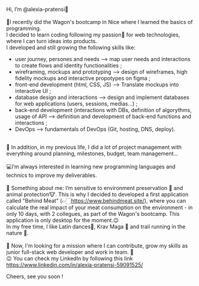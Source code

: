 Hi, I’m @alexia-pratensi👋
<br><br>
📜I recently did the Wagon's bootcamp in Nice where I learned the basics of programming.
<br>
I decided to learn coding following my passion💞️ for web technologies, where I can turn ideas into products.
<br>
I developed and still growing the following skills like:
<br>
- user journey, persones and needs --> map user needs and interactions to create flows and identity functionalities ;
- wireframing, mockups and prototyping --> design of wireframes, high fidelity mockups and interactive propotypes on figma ;
- front-end development (html, CSS, JS) --> Translate mockups into interactive UI ;
- database design and interactions --> design and implement databases for web applications (users, sessions, medias...) ;
- back-end development (interactions with DBs, definition of algorythms, usage of API --> definition and development of back-end functions and interactions ;
- DevOps --> fundamentals of DevOps (Git, hosting, DNS, deploy).
<br><br>

📅 In addition, in my previous life, I did a lot of project management with everything around planning, milestones, budget, team management...
<br><br>
💻I’m always interested in learning new programming languages and technics to improve my deliverables.
<br>
<br>
👀 Something about me: I’m sensitive to environment preservation 🌱 and animal protection🐮. This is why I decided to developed a first application called "Behind Meat" (👉🏻https://www.behindmeat.site/), where you can calculate the real impact of your meat consumption on the environment - in only 10 days, with 2 collegues, as part of the Wagon's bootcamp. This application is only desktop for the moment.😉  
In my free time, I like Latin dances💃, Krav Maga 🤼 and trail running in the nature 🏃.
<br>
<br>
📢 Now, I'm looking for a mission where I can contribute, grow my skills as junior full-stack web developer and work in team. 🚀
<br>
😉 You can check my LinkedIn by following this link https://www.linkedin.com/in/alexia-pratensi-59091525/

Cheers, see you soon !
